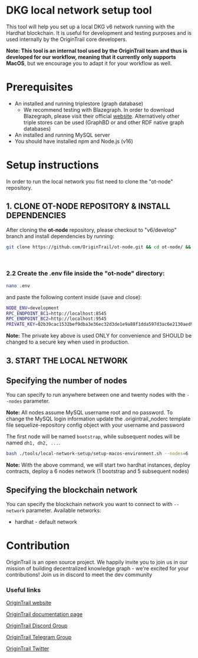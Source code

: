 # DKG local network setup tool

This tool will help you set up a local DKG v6 network running with the Hardhat blockchain. It is useful for development and testing purposes and is used internally by the OriginTrail core developers.
<br/>

**Note: This tool is an internal tool used by the OriginTrail team and thus is developed for our workflow, meaning that it currently only supports MacOS**, but we encourage you to adapt it for your workflow as well.

# Prerequisites

-   An installed and running triplestore (graph database)
    -   We recommend testing with Blazegraph. In order to download Blazegraph, please visit their official [website](https://blazegraph.com/). Alternatively other triple stores can be used (GraphBD or and other RDF native graph databases)
-   An installed and running MySQL server
-   You should have installed npm and Node.js (v16)

# Setup instructions

In order to run the local network you fist need to clone the "ot-node" repository.
<br/>

## 1. CLONE OT-NODE REPOSITORY & INSTALL DEPENDENCIES

After cloning the **ot-node** repository, please checkout to "v6/develop" branch and install dependencies by running:

```bash
git clone https://github.com/OriginTrail/ot-node.git && cd ot-node/ && npm install && cd ..
```

<br/>

### 2.2 Create the .env file inside the "ot-node" directory:

```bash
nano .env
```

and paste the following content inside (save and close):

```bash
NODE_ENV=development
RPC_ENDPOINT_BC1=http://localhost:8545
RPC_ENDPOINT_BC2=http://localhost:9545
PRIVATE_KEY=02b39cac1532bef9dba3e36ec32d3de1e9a88f1dda597d3ac6e2130aed9adc4e
```

**Note:** The private key above is used ONLY for convenience and SHOULD be changed to a secure key when used in production.
<br/>

## 3. START THE LOCAL NETWORK

## Specifying the number of nodes

You can specify to run anywhere between one and twenty nodes with the `--nodes` parameter.

**Note:** All nodes assume MySQL username root and no password. To change the MySQL login information update the .origintrail_noderc template file sequelize-repository config object with your username and password<br/>

The first node will be named `bootstrap`, while subsequent nodes will be named `dh1, dh2, ...`. <br/>

```bash
bash ./tools/local-network-setup/setup-macos-environment.sh --nodes=6
```

**Note:** With the above command, we will start two hardhat instances, deploy contracts, deploy a 6 nodes network (1 bootstrap and 5 subsequent nodes)<br/>

## Specifying the blockchain network

You can specify the blockchain network you want to connect to with `--network` parameter.
Available networks:

-   hardhat - default network

# Contribution

OriginTrail is an open source project. We happily invite you to join us in our mission of building decentralized knowledge graph - we're excited for your contributions! Join us in discord to meet the dev community

### Useful links

[OriginTrail website](https://origintrail.io)

[OriginTrail documentation page](http://docs.origintrail.io)

[OriginTrail Discord Group](https://discordapp.com/invite/FCgYk2S)

[OriginTrail Telegram Group](https://t.me/origintrail)

[OriginTrail Twitter](https://twitter.com/origin_trail)
